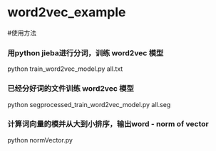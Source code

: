 # word2vec_example

#使用方法
### 用python jieba进行分词，训练 word2vec 模型
python train_word2vec_model.py all.txt

### 已经分好词的文件训练 word2vec 模型
python segprocessed_train_word2vec_model.py all.seg

### 计算词向量的模并从大到小排序，输出word - norm of vector
python normVector.py
